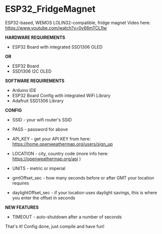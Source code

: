 # ESP32_FridgeMagnet
ESP32-based, WEMOS LOLIN32-compatible, fridge magnet
Video here: https://www.youtube.com/watch?v=0v66mTCL1lw

**HARDWARE REQUIREMENTS**

- ESP32 Board with integrated SSD1306 OLED 

**OR**

- ESP32 Board
- SSD1306 I2C OLED

**SOFTWARE REQUIREMENTS**
- Arduino IDE
- ESP32 Board Config with integrated WiFi Library
- Adafruit SSD1306 Library


**CONFIG**

- SSID - your wifi router's SSID

- PASS - password for above

- API_KEY - get your API KEY from here: https://home.openweathermap.org/users/sign_up

- LOCATION - city, country code (more info here: https://openweathermap.org/api )

- UNITS - metric or imperial

- gmtOffset_sec - how many seconds before or after GMT your location requires

- daylightOffset_sec - if your location uses daylight savings, this is where you enter the offset in seconds


**NEW FEATURES**

- TIMEOUT - auto-shutdown after a number of seconds



That's it! Config done, just compile and have fun!
